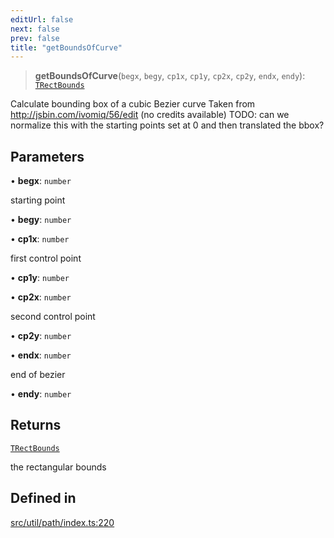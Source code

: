 ```yaml
---
editUrl: false
next: false
prev: false
title: "getBoundsOfCurve"
---
```


> **getBoundsOfCurve**(`begx`, `begy`, `cp1x`, `cp1y`, `cp2x`, `cp2y`, `endx`, `endy`): [`TRectBounds`](/api/type-aliases/trectbounds/)

Calculate bounding box of a cubic Bezier curve
Taken from http://jsbin.com/ivomiq/56/edit (no credits available)
TODO: can we normalize this with the starting points set at 0 and then translated the bbox?

## Parameters

• **begx**: `number`

starting point

• **begy**: `number`

• **cp1x**: `number`

first control point

• **cp1y**: `number`

• **cp2x**: `number`

second control point

• **cp2y**: `number`

• **endx**: `number`

end of bezier

• **endy**: `number`

## Returns

[`TRectBounds`](/api/type-aliases/trectbounds/)

the rectangular bounds

## Defined in

[src/util/path/index.ts:220](https://github.com/fabricjs/fabric.js/blob/v6.0.0-rc4/src/util/path/index.ts#L220)
